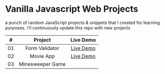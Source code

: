 # Vanilla Javascript Web Projects
a punch of random JavaScript projects &amp; snippets that I created for learning purposes.
i'll continuously update this repo with new projects 

| **#** |   **Project**  |                                     **Live Demo**                                    |
|:-----:|:--------------:|:------------------------------------------------------------------------------------:|
| 01    | Form Validator | <a href="https://khaled-form-validation.netlify.app//" target="_blank">Live Demo</a> |
| 02    | Movie App      | <a href="https://khaled-movie-app.netlify.app//" target="_blank">Live Demo</a> |
| 03    | Minesweeper Game |  |
